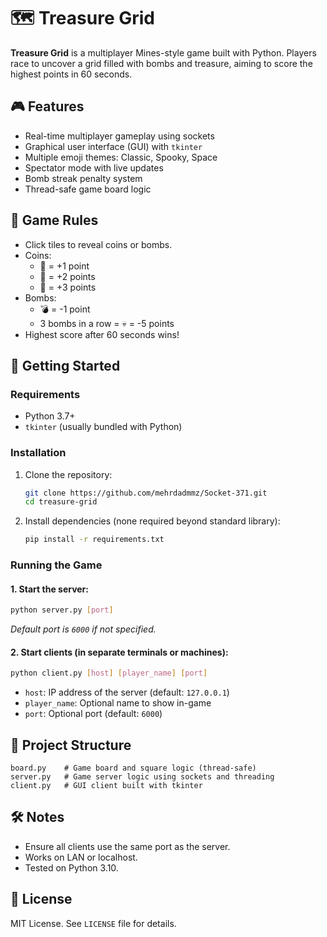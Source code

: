 # 🗺️ Treasure Grid

**Treasure Grid** is a multiplayer Mines-style game built with Python. Players race to uncover a grid filled with bombs and treasure, aiming to score the highest points in 60 seconds.

## 🎮 Features

- Real-time multiplayer gameplay using sockets
- Graphical user interface (GUI) with `tkinter`
- Multiple emoji themes: Classic, Spooky, Space
- Spectator mode with live updates
- Bomb streak penalty system
- Thread-safe game board logic

## 🧩 Game Rules

- Click tiles to reveal coins or bombs.
- Coins:
  - 🥉 = +1 point
  - 🥈 = +2 points
  - 🥇 = +3 points
- Bombs:
  - 💣 = -1 point
  - 3 bombs in a row = 💀 = -5 points
- Highest score after 60 seconds wins!

## 🚀 Getting Started

### Requirements

- Python 3.7+
- `tkinter` (usually bundled with Python)

### Installation

1. Clone the repository:
   ```bash
   git clone https://github.com/mehrdadmmz/Socket-371.git
   cd treasure-grid
   ```

2. Install dependencies (none required beyond standard library):
   ```bash
   pip install -r requirements.txt
   ```

### Running the Game

#### 1. Start the server:
```bash
python server.py [port]
```
_Default port is `6000` if not specified._

#### 2. Start clients (in separate terminals or machines):
```bash
python client.py [host] [player_name] [port]
```
- `host`: IP address of the server (default: `127.0.0.1`)
- `player_name`: Optional name to show in-game
- `port`: Optional port (default: `6000`)

## 🧠 Project Structure

```
board.py    # Game board and square logic (thread-safe)
server.py   # Game server logic using sockets and threading
client.py   # GUI client built with tkinter
```

## 🛠️ Notes

- Ensure all clients use the same port as the server.
- Works on LAN or localhost.
- Tested on Python 3.10.

## 📜 License

MIT License. See `LICENSE` file for details.
